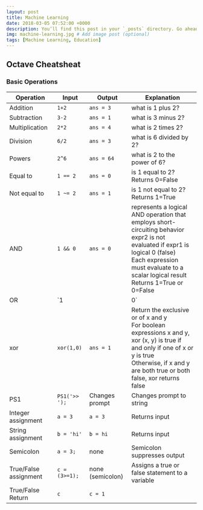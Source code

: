 ```yaml
---
layout: post
title: Machine Learning
date: 2018-03-05 07:52:00 +0000
description: You’ll find this post in your `_posts` directory. Go ahead and edit it and re-build the site to see your changes. # Add post description (optional)
img: machine-learning.jpg # Add image post (optional)
tags: [Machine Learning, Education]
---
```


## Octave Cheatsheat

### Basic Operations

| Operation | Input | Output | Explanation
| --- | --- | --- | ---
| Addition | `1+2` | `ans = 3` | what is 1 plus 2?
| Subtraction | `3-2` | `ans = 1` | what is 3 minus 2?
| Multiplication | `2*2` | `ans = 4` | what is 2 times 2?
| Division | `6/2` | `ans = 3` | what is 6 divided by 2?
| Powers | `2^6` | `ans = 64` | what is 2 to the power of 6?
| Equal to | `1 == 2` | `ans = 0` | is 1 equal to 2? Returns 0=False
| Not equal to | `1 ~= 2` | `ans = 1` | is 1 not equal to 2? Returns 1=True
| AND | `1 && 0` | `ans = 0` | represents a logical AND operation that employs short-circuiting behavior<br>expr2 is not evaluated if expr1 is logical 0 (false)<br>Each expression must evaluate to a scalar logical result<br>Returns 1=True or 0=False
| OR | `1 || 0` | `ans = 1` | represents a logical OR operation that employs short-circuiting behavior<br>expr2 is not evaluated if expr1 is logical 0 (false)<br>Each expression must evaluate to a scalar logical result<br>Returns 1=True or 0=False
| xor | `xor(1,0)` | `ans = 1` | Return the exclusive or of x and y<br>For boolean expressions x and y, xor (x, y) is true if and only if one of x or y is true<br>Otherwise, if x and y are both true or both false, xor returns false
| PS1 | `PS1('>> ');` | Changes prompt | Changes prompt to string
| Integer assignment | `a = 3` | `a = 3` | Returns input
| String assignment | `b = 'hi'` | `b = hi` | Returns input
| Semicolon | `a = 3;` | none | Semicolon suppresses output
| True/False assignment | `c = (3>=1);` | none (semicolon) | Assigns a true or false statement to a variable
| True/False Return | `c` | `c = 1` |
